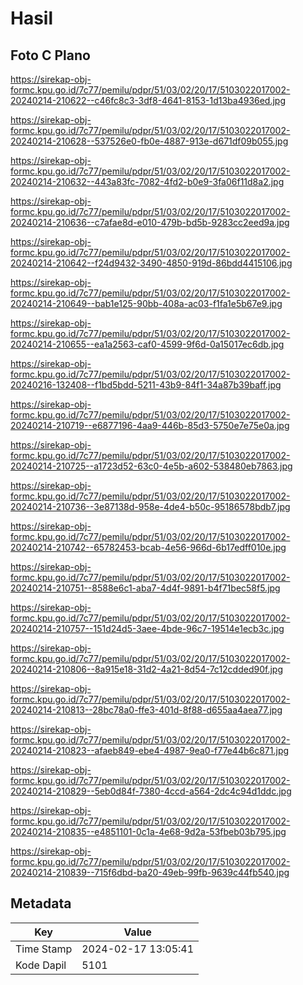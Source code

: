 # Hasil

## Foto C Plano

https://sirekap-obj-formc.kpu.go.id/7c77/pemilu/pdpr/51/03/02/20/17/5103022017002-20240214-210622--c46fc8c3-3df8-4641-8153-1d13ba4936ed.jpg

https://sirekap-obj-formc.kpu.go.id/7c77/pemilu/pdpr/51/03/02/20/17/5103022017002-20240214-210628--537526e0-fb0e-4887-913e-d671df09b055.jpg

https://sirekap-obj-formc.kpu.go.id/7c77/pemilu/pdpr/51/03/02/20/17/5103022017002-20240214-210632--443a83fc-7082-4fd2-b0e9-3fa06f11d8a2.jpg

https://sirekap-obj-formc.kpu.go.id/7c77/pemilu/pdpr/51/03/02/20/17/5103022017002-20240214-210636--c7afae8d-e010-479b-bd5b-9283cc2eed9a.jpg

https://sirekap-obj-formc.kpu.go.id/7c77/pemilu/pdpr/51/03/02/20/17/5103022017002-20240214-210642--f24d9432-3490-4850-919d-86bdd4415106.jpg

https://sirekap-obj-formc.kpu.go.id/7c77/pemilu/pdpr/51/03/02/20/17/5103022017002-20240214-210649--bab1e125-90bb-408a-ac03-f1fa1e5b67e9.jpg

https://sirekap-obj-formc.kpu.go.id/7c77/pemilu/pdpr/51/03/02/20/17/5103022017002-20240214-210655--ea1a2563-caf0-4599-9f6d-0a15017ec6db.jpg

https://sirekap-obj-formc.kpu.go.id/7c77/pemilu/pdpr/51/03/02/20/17/5103022017002-20240216-132408--f1bd5bdd-5211-43b9-84f1-34a87b39baff.jpg

https://sirekap-obj-formc.kpu.go.id/7c77/pemilu/pdpr/51/03/02/20/17/5103022017002-20240214-210719--e6877196-4aa9-446b-85d3-5750e7e75e0a.jpg

https://sirekap-obj-formc.kpu.go.id/7c77/pemilu/pdpr/51/03/02/20/17/5103022017002-20240214-210725--a1723d52-63c0-4e5b-a602-538480eb7863.jpg

https://sirekap-obj-formc.kpu.go.id/7c77/pemilu/pdpr/51/03/02/20/17/5103022017002-20240214-210736--3e87138d-958e-4de4-b50c-95186578bdb7.jpg

https://sirekap-obj-formc.kpu.go.id/7c77/pemilu/pdpr/51/03/02/20/17/5103022017002-20240214-210742--65782453-bcab-4e56-966d-6b17edff010e.jpg

https://sirekap-obj-formc.kpu.go.id/7c77/pemilu/pdpr/51/03/02/20/17/5103022017002-20240214-210751--8588e6c1-aba7-4d4f-9891-b4f71bec58f5.jpg

https://sirekap-obj-formc.kpu.go.id/7c77/pemilu/pdpr/51/03/02/20/17/5103022017002-20240214-210757--151d24d5-3aee-4bde-96c7-19514e1ecb3c.jpg

https://sirekap-obj-formc.kpu.go.id/7c77/pemilu/pdpr/51/03/02/20/17/5103022017002-20240214-210806--8a915e18-31d2-4a21-8d54-7c12cdded90f.jpg

https://sirekap-obj-formc.kpu.go.id/7c77/pemilu/pdpr/51/03/02/20/17/5103022017002-20240214-210813--28bc78a0-ffe3-401d-8f88-d655aa4aea77.jpg

https://sirekap-obj-formc.kpu.go.id/7c77/pemilu/pdpr/51/03/02/20/17/5103022017002-20240214-210823--afaeb849-ebe4-4987-9ea0-f77e44b6c871.jpg

https://sirekap-obj-formc.kpu.go.id/7c77/pemilu/pdpr/51/03/02/20/17/5103022017002-20240214-210829--5eb0d84f-7380-4ccd-a564-2dc4c94d1ddc.jpg

https://sirekap-obj-formc.kpu.go.id/7c77/pemilu/pdpr/51/03/02/20/17/5103022017002-20240214-210835--e4851101-0c1a-4e68-9d2a-53fbeb03b795.jpg

https://sirekap-obj-formc.kpu.go.id/7c77/pemilu/pdpr/51/03/02/20/17/5103022017002-20240214-210839--715f6dbd-ba20-49eb-99fb-9639c44fb540.jpg


## Metadata

| Key        | Value               |
| ---------- | ------------------- |
| Time Stamp | 2024-02-17 13:05:41 |
| Kode Dapil | 5101                |




